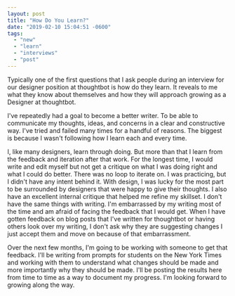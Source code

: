 ```yaml
---
layout: post
title: "How Do You Learn?"
date: "2019-02-10 15:04:51 -0600"
tags:
  - "new"
  - "learn"
  - "interviews"
  - "post"
---
```


Typically one of the first questions that I ask people during an interview for our designer position at thoughtbot is how do they learn. It reveals to me what they know about themselves and how they will approach growing as a Designer at thoughtbot.

I've repeatedly had a goal to become a better writer. To be able to communicate my thoughts, ideas, and concerns in a clear and constructive way. I've tried and failed many times for a handful of reasons. The biggest is because I wasn't following how I learn each and every time.

I, like many designers, learn through doing. But more than that I learn from the feedback and iteration after that work. For the longest time, I would write and edit myself but not get a critique on what I was doing right and what I could do better. There was no loop to iterate on. I was practicing, but I didn't have any intent behind it. With design, I was lucky for the most part to be surrounded by designers that were happy to give their thoughts. I also have an excellent internal critique that helped me refine my skillset. I don't have the same things with writing. I'm embarrassed by my writing most of the time and am afraid of facing the feedback that I would get. When I have gotten feedback on blog posts that I've written for thoughtbot or having others look over my writing, I don't ask why they are suggesting changes I just accept them and move on because of that embarrassment.  

Over the next few months, I'm going to be working with someone to get that feedback. I'll be writing from prompts for students on the New York Times and working with them to understand what changes should be made and more importantly why they should be made. I'll be posting the results here from time to time as a way to document my progress. I'm looking forward to growing along the way.
